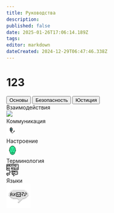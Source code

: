 ```yaml
---
title: Руководства
description: 
published: false
date: 2025-01-26T17:06:14.189Z
tags: 
editor: markdown
dateCreated: 2024-12-29T06:47:46.338Z
---
```


# 123
<div class="nav-panel center br asd">
  <!--  -->
  <div class="nav-tabs">
    <button class="nav-link active">Основы</button>
    <button class="nav-link ">Безопасность</button>
    <button class="nav-link">Юстиция</button>
  </div>
  <!--  -->
  <div class="tab-panels br-child">
    <!--  -->
    <div class="tab-panel">
      <a class="tab-panel__item">
        <div>Взаимодействия</div>
        <img src="https://wiki.wwdp.ee/guides/research_console.png"/>
      </a>
      <a class="tab-panel__item">
        <div>Коммуникация</div>
        <img src="/guides/communication.png"/>
      </a>
      <a class="tab-panel__item">
        <div>Настроение</div>
        <img src="/guides/mood.gif"/>
      </a>
      <a class="tab-panel__item">
        <div>Терминология</div>
        <img src="/guides/terminology.png"/>
      </a>
      <a class="tab-panel__item">
        <div>Языки</div>
        <img src="/guides/language.png"/>
      </a>
      <!--  -->
    </div>
  </div>
</div>
